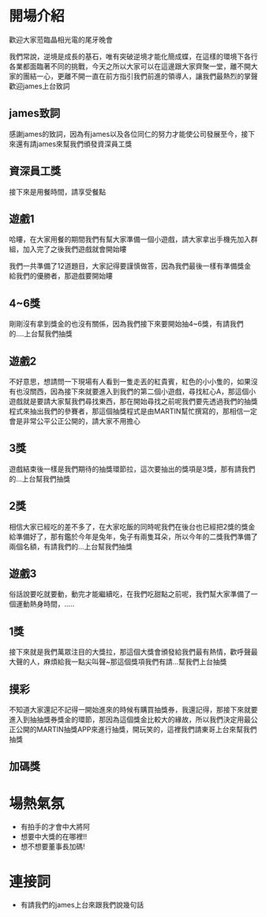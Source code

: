 # 開場介紹
歡迎大家蒞臨晶相光電的尾牙晚會

我們常說，逆境是成長的基石，唯有突破逆境才能化簡成蝶，在這樣的環境下各行各業都面臨著不同的挑戰，今天之所以大家可以在這邊跟大家齊聚一堂，離不開大家的團結一心，更離不開一直在前方指引我們前進的領導人，讓我們最熱烈的掌聲歡迎james上台致詞

## james致詞

感謝james的致詞，因為有james以及各位同仁的努力才能使公司發展至今，接下來還有請james來幫我們頒發資深員工獎

## 資深員工獎

接下來是用餐時間，請享受餐點

## 遊戲1
哈瞜，在大家用餐的期間我們有幫大家準備一個小遊戲，請大家拿出手機先加入群組，加入完了之後我們遊戲就會開始瞜

我們一共準備了12道題目，大家記得要謹慎做答，因為我們最後一樣有準備獎金給我們的優勝者，那遊戲要開始瞜

## 4~6獎
剛剛沒有拿到獎金的也沒有關係，因為我們接下來要開始抽4~6獎，有請我們的....上台幫我們抽獎

## 遊戲2
不好意思，想請問一下現場有人看到一隻走丟的紅貴賓，紅色的小小隻的，如果沒有也沒關西，因為接下來就要進入到我們的第二個小遊戲，尋找紅心A，那這個小遊戲就是要請大家幫我們尋找東西，那在開始尋找之前呢我們要先透過我們的抽獎程式來抽出我們的參賽者，那這個抽獎程式是由MARTIN幫忙撰寫的，那相信一定會是非常公平公正公開的，請大家不用擔心

## 3獎
遊戲結束後一樣是我們期待的抽獎環節拉，這次要抽出的獎項是3獎，那有請我們的...上台幫我們抽獎


## 2獎
相信大家已經吃的差不多了，在大家吃飯的同時呢我們在後台也已經把2獎的獎金給準備好了，那有鑑於今年是兔年，兔子有兩隻耳朵，所以今年的二獎我們準備了兩個名額，有請我們的...上台幫我們抽獎

## 遊戲3
俗話說要吃就要動，動完才能繼續吃，在我們吃甜點之前呢，我們幫大家準備了一個運動熱身時間，.....

## 1獎
接下來就是我們萬眾注目的大獎拉，那這個大獎會頒發給我們最有熱情，歡呼聲最大聲的人，麻煩給我一點尖叫聲~那這個獎項我們有請...幫我們上台抽獎

## 摸彩
不知道大家還記不記得一開始進來的時候有購買抽獎券，我還記得，那接下來就要進入到抽抽獎券獎金的環節，那因為這個獎金比較大的緣故，所以我們決定用最公正公開的MARTIN抽獎APP來進行抽獎，開玩笑的，這裡我們請東哥上台來幫我們抽獎

## 加碼獎

# 場熱氣氛
- 有拍手的才會中大將阿
- 想要中大獎的在哪裡!!
- 想不想要董事長加碼!

# 連接詞
- 有請我們的james上台來跟我們說幾句話


